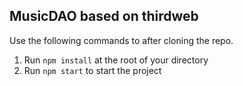 ## MusicDAO based on thirdweb


Use the following commands to after cloning the repo.

1. Run `npm install` at the root of your directory
2. Run `npm start` to start the project